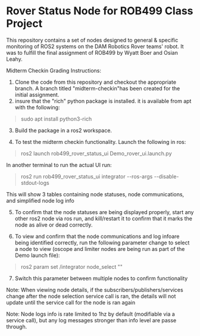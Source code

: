 # Rover Status Node for ROB499 Class Project

This repository contains a set of nodes designed to general & specific monitoring of ROS2 systems on the DAM Robotics Rover teams' robot. It was to fulfill the final assignment of ROB499 by Wyatt Boer and Osian Leahy.

Midterm Checkin Grading Instructions:
1. Clone the code from this repository and checkout the appropriate branch. A branch titled "midterm-checkin"has been created for the initial assignment.
2. insure that the "rich" python package is installed. it is available from apt with the following:
> sudo apt install python3-rich

3. Build the package in a ros2 workspace.

4. To test the midterm checkin functionality. Launch the following in ros:

> ros2 launch rob499_rover_status_ui Demo_rover_ui.launch.py

In another terminal to run the actual UI run:  

>ros2 run rob499_rover_status_ui integrator --ros-args --disable-stdout-logs  

This will show 3 tables containing node statuses, node communications, and simplified node log info

5. To confirm that the node statuses are being displayed properly, start any other ros2 node via ros run, and kill/restart it to confirm that it marks the node as alive or dead correctly.

6. To view and confirm that the node communications and log infoare being identified correctly, run the following parameter change to select a node to view (oscope and limiter nodes are being run as part of the Demo launch file):
> ros2 param set /integrator node_select "<NAME OF NODE>"

7. Switch this parameter between multiple nodes to confirm functionality

Note: When viewing node details, if the subscribers/publishers/services change after the node selection service call is ran, the details will not update until the service call for the node is ran again

Note: Node logs info is rate limited to 1hz by default (modifiable via a service call), but any log messages stronger than info level are passe through.
